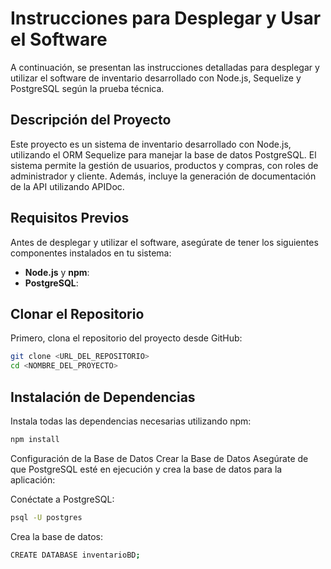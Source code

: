 # Instrucciones para Desplegar y Usar el Software

A continuación, se presentan las instrucciones detalladas para desplegar y utilizar el software de inventario desarrollado con Node.js, Sequelize y PostgreSQL según la prueba técnica.
## Descripción del Proyecto

Este proyecto es un sistema de inventario desarrollado con Node.js, utilizando el ORM Sequelize para manejar la base de datos PostgreSQL. El sistema permite la gestión de usuarios, productos y compras, con roles de administrador y cliente. Además, incluye la generación de documentación de la API utilizando APIDoc.

## Requisitos Previos

Antes de desplegar y utilizar el software, asegúrate de tener los siguientes componentes instalados en tu sistema:

- **Node.js** y **npm**: 
- **PostgreSQL**:

## Clonar el Repositorio

Primero, clona el repositorio del proyecto desde GitHub:

```bash
git clone <URL_DEL_REPOSITORIO>
cd <NOMBRE_DEL_PROYECTO>
```
##  Instalación de Dependencias

Instala todas las dependencias necesarias utilizando npm:

```bash
npm install
```
Configuración de la Base de Datos
Crear la Base de Datos
Asegúrate de que PostgreSQL esté en ejecución y crea la base de datos para la aplicación:

Conéctate a PostgreSQL:
```bash
psql -U postgres
```

Crea la base de datos:
```bash
CREATE DATABASE inventarioBD;
```
